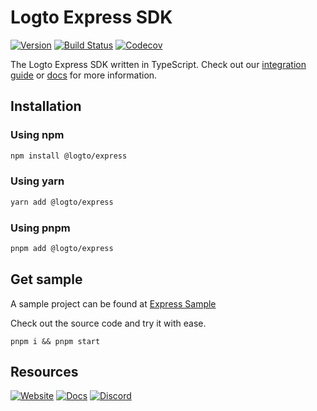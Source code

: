 # Logto Express SDK
[![Version](https://img.shields.io/npm/v/@logto/express)](https://www.npmjs.com/package/@logto/express)
[![Build Status](https://github.com/logto-io/js/actions/workflows/main.yml/badge.svg)](https://github.com/logto-io/js/actions/workflows/main.yml)
[![Codecov](https://img.shields.io/codecov/c/github/logto-io/js)](https://app.codecov.io/gh/logto-io/js?branch=master)

The Logto Express SDK written in TypeScript. Check out our [integration guide](https://docs.logto.io/docs/recipes/integrate-logto/express) or [docs](https://docs.logto.io/sdk/JavaScript/express/) for more information.

## Installation

### Using npm

```bash
npm install @logto/express
```

### Using yarn

```bash
yarn add @logto/express
```

### Using pnpm

```bash
pnpm add @logto/express
```

## Get sample

A sample project can be found at [Express Sample](https://github.com/logto-io/js/tree/master/packages/express-sample)

Check out the source code and try it with ease.

```
pnpm i && pnpm start
```

## Resources

[![Website](https://img.shields.io/badge/website-logto.io-8262F8.svg)](https://logto.io/)
[![Docs](https://img.shields.io/badge/docs-logto.io-green.svg)](https://docs.logto.io/sdk/JavaScript/express/)
[![Discord](https://img.shields.io/discord/965845662535147551?logo=discord&logoColor=ffffff&color=7389D8&cacheSeconds=600)](https://discord.gg/UEPaF3j5e6)
